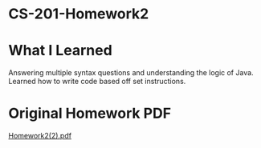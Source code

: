 # CS-201-Homework2

# What I Learned
Answering multiple syntax questions and understanding the logic of Java. Learned how to write code based off set instructions.

# Original Homework PDF
[Homework2(2).pdf](https://github.com/aryanpat/CS-201-Homework2/files/10541496/Homework2.2.pdf)
